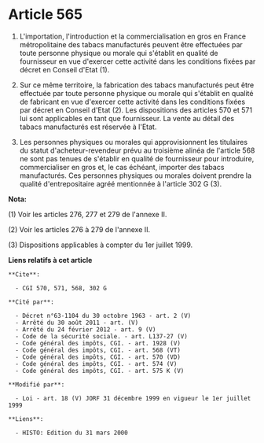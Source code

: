 # Article 565

1. L'importation, l'introduction et la commercialisation en gros en France métropolitaine des tabacs manufacturés peuvent
être effectuées par toute personne physique ou morale qui s'établit en qualité de fournisseur en vue d'exercer cette activité
dans les conditions fixées par décret en Conseil d'Etat (1).

2. Sur ce même territoire, la fabrication des tabacs manufacturés peut être effectuée par toute personne physique ou morale
qui s'établit en qualité de fabricant en vue d'exercer cette activité dans les conditions fixées par décret en Conseil d'Etat
(2). Les dispositions des articles 570 et 571 lui sont applicables en tant que fournisseur. La vente au détail des tabacs
manufacturés est réservée à l'Etat.

3. Les personnes physiques ou morales qui approvisionnent les titulaires du statut d'acheteur-revendeur prévu au troisième
alinéa de l'article 568 ne sont pas tenues de s'établir en qualité de fournisseur pour introduire, commercialiser en gros et,
le cas échéant, importer des tabacs manufacturés. Ces personnes physiques ou morales doivent prendre la qualité
d'entrepositaire agréé mentionnée à l'article 302 G (3).

**Nota:**

(1) Voir les articles 276, 277 et 279 de l'annexe II.

(2) Voir les articles 276 à 279 de l'annexe II.

(3) Dispositions applicables à compter du 1er juillet 1999.

**Liens relatifs à cet article**

	**Cite**:

	  - CGI 570, 571, 568, 302 G

	**Cité par**:

	  - Décret n°63-1104 du 30 octobre 1963 - art. 2 (V)
	  - Arrêté du 30 août 2011 - art. (V)
	  - Arrêté du 24 février 2012 - art. 9 (V)
	  - Code de la sécurité sociale. - art. L137-27 (V)
	  - Code général des impôts, CGI. - art. 1928 (V)
	  - Code général des impôts, CGI. - art. 568 (VT)
	  - Code général des impôts, CGI. - art. 570 (VD)
	  - Code général des impôts, CGI. - art. 574 (V)
	  - Code général des impôts, CGI. - art. 575 K (V)

	**Modifié par**:

	  - Loi - art. 18 (V) JORF 31 décembre 1999 en vigueur le 1er juillet 1999

	**Liens**:

	  - HISTO: Edition du 31 mars 2000
